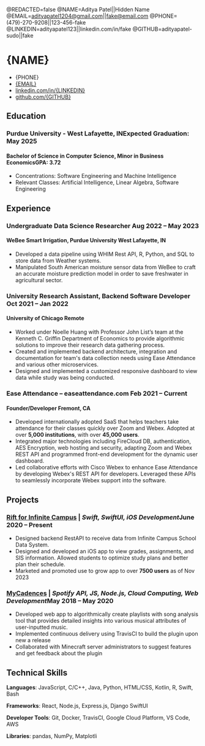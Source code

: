 <!--
Welcome to resume.lol!

This is the template you can use to get started.

Full credit for this template goes to Jake. Original template is in LaTeX here:

https://www.overleaf.com/latex/templates/jakes-resume/syzfjbzwjncs

------

Easily remove personal info by using a variable follow with a second value and "||":

@NAME=Real Name||Hidden Name

and change @REDACTED to be true

@REDACTED=true
-->
@REDACTED=false
@NAME=Aditya Patel||Hidden Name
@EMAIL=adityapatel1204@gmail.com||fake@email.com
@PHONE=(479)-270-9208||123-456-fake
@LINKEDIN=adityapatel123||linkedin.com/in/fake
@GITHUB=adityapatel-sudo||fake

# {NAME}

<div class="section headerInfo">

- {PHONE}
- [{EMAIL}](mailto:{EMAIL})
- [linkedin.com/in/{LINKEDIN}](https://linkedin.com/in/{LINKEDIN})
- [github.com/{GITHUB}](https://github.com/{GITHUB})

</div>

## Education


### Purdue University - West Lafayette, IN<span class="spacer"></span><span class="normal">Expected Graduation: May 2025</span>

<!-- optionally include GPA if >=3.7 -->
<!-- Generally, don't include coursework. If you do, only if you're a student & if they're upper level courses. -->

#### Bachelor of Science in Computer Science, Minor in Business Economics<span class="spacer"></span>GPA: 3.72

- Concentrations: Software Engineering and Machine Intelligence
- Relevant Classes: Artificial Intelligence, Linear Algebra, Software Engineering

## Experience

### Undergraduate Data Science Researcher <span class="spacer"></span><span class="normal"> Aug 2022 &ndash; May 2023 </span>

#### WeBee Smart Irrigation, Purdue University <span class="spacer"></span> West Lafayette, IN

- Developed a data pipeline using WHIM Rest API, R, Python, and SQL to store data from Weather systems.
- Manipulated South American moisture sensor data from WeBee to craft an accurate moisture prediction model in order to save freshwater in agricultural sector.

### University Research Assistant, Backend Software Developer<span class="spacer"></span><span class="normal"> Oct 2021 &ndash; Jan 2022 </span>

#### University of Chicago <span class="spacer"></span> Remote

- Worked under Noelle Huang with Professor John List’s team at the Kenneth C. Griffin Department of Economics to provide algorithmic solutions to improve their research data gathering process.
- Created and implemented backend architecture, integration and documentation for team's data collection needs using Ease Attendance and various other microservices.
- Designed and implemented a customized responsive dashboard to view data while study was being conducted.

### Ease Attendance &ndash; easeattendance.com  <span class="spacer"></span><span class="normal"> Feb 2021 &ndash; Current </span>
#### Founder/Developer <span class="spacer"></span> Fremont, CA

- Developed internationally adopted SaaS that helps teachers take attendance for their classes quickly over Zoom and Webex. Adopted at over **5,000 institutions**, with over **45,000 users**.
- Integrated major technologies including FireCloud DB, authentication, AES Encryption, web hosting and security, adapting Zoom and Webex REST API and programmed front-end development for the dynamic user dashboard.
- Led collaborative efforts with Cisco Webex to enhance Ease Attendance by developing Webex's REST API for developers. Leveraged these APIs to seamlessly incorporate Webex support into the software.


<!-- Older resume bits can be commented out so that you can keep the info without deleting it -->

<!-- ### Information Technology Support Specialist<span class="spacer"></span><span class="normal"> Sep. 2018 &ndash; Present </span>

### Artificial Intelligence Research Assistant<span class="spacer"></span><span class="normal"> May 2019 &ndash; July 2019 </span> -->

## Projects
### [Rift for Infinite Campus](https://riftapp.io)<span class="tech-stack">&nbsp;| *Swift, SwiftUI, iOS Development*</span><span class="spacer"></span><span class="normal">June 2020 &ndash; Present</span>

- Designed backend RestAPI to receive data from Infinite Campus School Data System.
- Designed and developed an iOS app to view grades, assignments, and SIS information. Allowed students to optimize study plans and better plan their schedule.
- Marketed and promoted use to grow app to over **7500 users** as of Nov 2023

### [MyCadences](https://mycadences.com)<span class="tech-stack">&nbsp;| *Spotify API, JS, Node.js, Cloud Computing, Web Development*</span><span class="spacer"></span><span class="normal">May 2018 &ndash; May 2020</span>

- Developed web app to algorithmically create playlists with song analysis tool that provides detailed insights into various musical attributes of user-inputted music.
- Implemented continuous delivery using TravisCI to build the plugin upon new a release
- Collaborated with Minecraft server administrators to suggest features and get feedback about the plugin

## Technical Skills

<span class="indent"></span>**Languages**: JavaScript, C/C++, Java, Python, HTML/CSS, Kotlin, R, Swift, Bash

<span class="indent"></span>**Frameworks**: React, Node.js, Express.js, Django SwiftUI

<span class="indent"></span>**Developer Tools**: Git, Docker, TravisCI, Google Cloud Platform, VS Code, AWS

<span class="indent"></span>**Libraries**: pandas, NumPy, Matplotli
